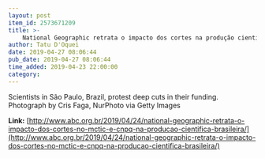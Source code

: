 ```yaml
---
layout: post
item_id: 2573671209
title: >-
    National Geographic retrata o impacto dos cortes na produção científica brasileira
author: Tatu D'Oquei
date: 2019-04-27 08:06:44
pub_date: 2019-04-27 08:06:44
time_added: 2019-04-23 22:00:00
category: 
---
```


Scientists in São Paulo, Brazil, protest deep cuts in their funding. Photograph by Cris Faga, NurPhoto via Getty Images

**Link:** [http://www.abc.org.br/2019/04/24/national-geographic-retrata-o-impacto-dos-cortes-no-mctic-e-cnpq-na-producao-cientifica-brasileira/](http://www.abc.org.br/2019/04/24/national-geographic-retrata-o-impacto-dos-cortes-no-mctic-e-cnpq-na-producao-cientifica-brasileira/)

